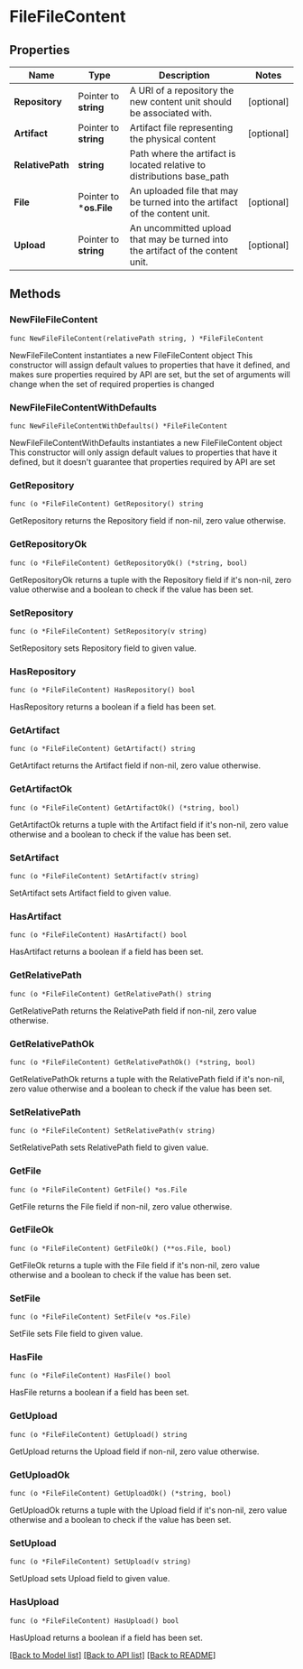 # FileFileContent

## Properties

Name | Type | Description | Notes
------------ | ------------- | ------------- | -------------
**Repository** | Pointer to **string** | A URI of a repository the new content unit should be associated with. | [optional] 
**Artifact** | Pointer to **string** | Artifact file representing the physical content | [optional] 
**RelativePath** | **string** | Path where the artifact is located relative to distributions base_path | 
**File** | Pointer to ***os.File** | An uploaded file that may be turned into the artifact of the content unit. | [optional] 
**Upload** | Pointer to **string** | An uncommitted upload that may be turned into the artifact of the content unit. | [optional] 

## Methods

### NewFileFileContent

`func NewFileFileContent(relativePath string, ) *FileFileContent`

NewFileFileContent instantiates a new FileFileContent object
This constructor will assign default values to properties that have it defined,
and makes sure properties required by API are set, but the set of arguments
will change when the set of required properties is changed

### NewFileFileContentWithDefaults

`func NewFileFileContentWithDefaults() *FileFileContent`

NewFileFileContentWithDefaults instantiates a new FileFileContent object
This constructor will only assign default values to properties that have it defined,
but it doesn't guarantee that properties required by API are set

### GetRepository

`func (o *FileFileContent) GetRepository() string`

GetRepository returns the Repository field if non-nil, zero value otherwise.

### GetRepositoryOk

`func (o *FileFileContent) GetRepositoryOk() (*string, bool)`

GetRepositoryOk returns a tuple with the Repository field if it's non-nil, zero value otherwise
and a boolean to check if the value has been set.

### SetRepository

`func (o *FileFileContent) SetRepository(v string)`

SetRepository sets Repository field to given value.

### HasRepository

`func (o *FileFileContent) HasRepository() bool`

HasRepository returns a boolean if a field has been set.

### GetArtifact

`func (o *FileFileContent) GetArtifact() string`

GetArtifact returns the Artifact field if non-nil, zero value otherwise.

### GetArtifactOk

`func (o *FileFileContent) GetArtifactOk() (*string, bool)`

GetArtifactOk returns a tuple with the Artifact field if it's non-nil, zero value otherwise
and a boolean to check if the value has been set.

### SetArtifact

`func (o *FileFileContent) SetArtifact(v string)`

SetArtifact sets Artifact field to given value.

### HasArtifact

`func (o *FileFileContent) HasArtifact() bool`

HasArtifact returns a boolean if a field has been set.

### GetRelativePath

`func (o *FileFileContent) GetRelativePath() string`

GetRelativePath returns the RelativePath field if non-nil, zero value otherwise.

### GetRelativePathOk

`func (o *FileFileContent) GetRelativePathOk() (*string, bool)`

GetRelativePathOk returns a tuple with the RelativePath field if it's non-nil, zero value otherwise
and a boolean to check if the value has been set.

### SetRelativePath

`func (o *FileFileContent) SetRelativePath(v string)`

SetRelativePath sets RelativePath field to given value.


### GetFile

`func (o *FileFileContent) GetFile() *os.File`

GetFile returns the File field if non-nil, zero value otherwise.

### GetFileOk

`func (o *FileFileContent) GetFileOk() (**os.File, bool)`

GetFileOk returns a tuple with the File field if it's non-nil, zero value otherwise
and a boolean to check if the value has been set.

### SetFile

`func (o *FileFileContent) SetFile(v *os.File)`

SetFile sets File field to given value.

### HasFile

`func (o *FileFileContent) HasFile() bool`

HasFile returns a boolean if a field has been set.

### GetUpload

`func (o *FileFileContent) GetUpload() string`

GetUpload returns the Upload field if non-nil, zero value otherwise.

### GetUploadOk

`func (o *FileFileContent) GetUploadOk() (*string, bool)`

GetUploadOk returns a tuple with the Upload field if it's non-nil, zero value otherwise
and a boolean to check if the value has been set.

### SetUpload

`func (o *FileFileContent) SetUpload(v string)`

SetUpload sets Upload field to given value.

### HasUpload

`func (o *FileFileContent) HasUpload() bool`

HasUpload returns a boolean if a field has been set.


[[Back to Model list]](../README.md#documentation-for-models) [[Back to API list]](../README.md#documentation-for-api-endpoints) [[Back to README]](../README.md)


